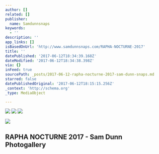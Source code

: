 ```yaml
---
author: []
related: []
publisher:
  name: Samdunnsnaps
keywords:
  - ''
description: ''
app_links: []
isBasedOnUrl: 'http://www.samdunnsnaps.com/RAPHA-NOCTURNE-2017'
title: ''
datePublished: '2017-06-12T18:34:39.168Z'
dateModified: '2017-06-12T18:34:38.398Z'
via: {}
inFeed: true
sourcePath: _posts/2017-06-12-rapha-nocturne-2017-sam-dunn-snaps.md
starred: false
datePublishedOriginal: '2017-06-12T18:15:15.256Z'
_context: 'http://schema.org'
_type: MediaObject

---
```

![](https://the-grid-user-content.s3-us-west-2.amazonaws.com/8f55555a-4c33-4760-8cf3-c5ee3659c856.jpg)
![](https://the-grid-user-content.s3-us-west-2.amazonaws.com/2098a170-38be-49ee-8f2b-d7fb4a62efe2.jpg)
![](https://the-grid-user-content.s3-us-west-2.amazonaws.com/27c5cb93-a02f-403a-88bc-137ff212dd57.jpg)

<article style=""><img src="https://s3-us-west-2.amazonaws.com/the-grid-img/p/bbe27873a5cac27fb28f3f52ed922a7dfecd5737.jpg" /><h1>RAPHA NOCTURNE 2017 - Sam Dunn Photogallery</h1></article>